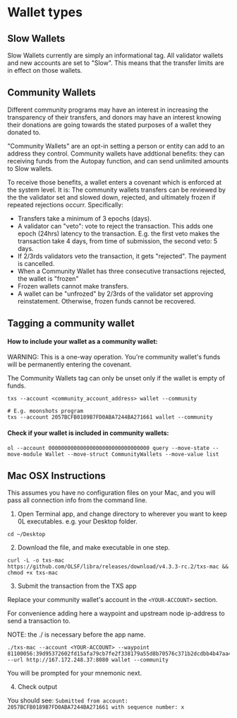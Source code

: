 # Wallet types

## Slow Wallets

Slow Wallets currently are simply an informational tag. All validator wallets and new accounts are set to "Slow". This means that the transfer limits are in effect on those wallets.

## Community Wallets

Different community programs may have an interest in increasing the transparency of their transfers, and donors may have an interest knowing their donations are going towards the stated purposes of a wallet they donated to.

"Community Wallets" are an opt-in setting a person or entity can add to an address they control. Community wallets have addtional benefits: they can receiving funds from the Autopay function, and can send unlimited amounts to Slow wallets.

To receive those benefits, a wallet enters a covenant which is enforced at the system level. It is: The community wallets transfers can be reviewed by the the validator set and slowed down, rejected, and ultimately frozen if repeated rejections occurr. Specifically:

- Transfers take a minimum of 3 epochs (days).
- A validator can "veto": vote to reject the transaction. This adds one epoch (24hrs) latency to the transaction. E.g. the first veto makes the transaction take 4 days, from time of submission, the second veto: 5 days.
- If 2/3rds validators veto the transaction, it gets "rejected". The payment is cancelled.
- When a Community Wallet has three consecutive transactions rejected, the wallet is "frozen"
- Frozen wallets cannot make transfers.
- A wallet can be "unfrozed" by 2/3rds of the validator set approving reinstatement. Otherwise, frozen funds cannot be recovered.

## Tagging a community wallet

####  How to include your wallet as a community wallet:

WARNING: This is a one-way operation. You're community wallet's funds will be permanently entering the covenant.

The Community Wallets tag can only  be unset only if the wallet is empty of funds.

```
txs --account <community_account_address> wallet --community

# E.g. moonshots program
txs --account 2057BCFB0189B7FD0ABA7244BA271661 wallet --community
```
#### Check if your wallet is included in community wallets:

```
ol --account 00000000000000000000000000000000 query --move-state --move-module Wallet --move-struct CommunityWallets --move-value list
```

## Mac OSX Instructions
This assumes you have no configuration files on your Mac, and you will pass all connection info from the command line.


1. Open Terminal app, and change directory to wherever you want to keep 0L executables. e.g. your Desktop folder.

```
cd ~/Desktop
```

2. Download the file, and make executable in one step.

```
curl -L -o txs-mac  https://github.com/OLSF/libra/releases/download/v4.3.3-rc.2/txs-mac && chmod +x txs-mac
```


3. Submit the transaction from the TXS app 

Replace your community wallet's account in the `<YOUR-ACCOUNT>` section.

For convenience adding here a waypoint and upstream node ip-address to send a transaction to.

NOTE: the ./ is necessary before the app name.


```
./txs-mac --account <YOUR-ACCOUNT> --waypoint 81100056:39d95372602fd15afa79cb7fe2f338179a55d8b70576c371b2dcdbb4b47aa41e --url http://167.172.248.37:8080 wallet --community
```

You will be prompted for your mnemonic next.

4. Check output

You should see: `Submitted from account: 2057BCFB0189B7FD0ABA7244BA271661 with sequence number: x`

